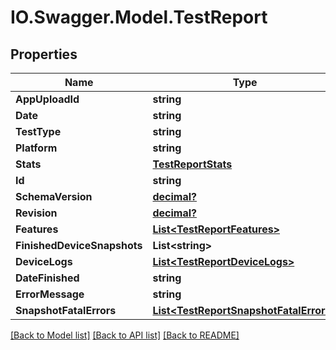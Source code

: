 # IO.Swagger.Model.TestReport
## Properties

Name | Type | Description | Notes
------------ | ------------- | ------------- | -------------
**AppUploadId** | **string** |  | 
**Date** | **string** |  | 
**TestType** | **string** |  | 
**Platform** | **string** |  | 
**Stats** | [**TestReportStats**](TestReportStats.md) |  | 
**Id** | **string** |  | 
**SchemaVersion** | [**decimal?**](BigDecimal.md) |  | 
**Revision** | [**decimal?**](BigDecimal.md) |  | 
**Features** | [**List&lt;TestReportFeatures&gt;**](TestReportFeatures.md) |  | 
**FinishedDeviceSnapshots** | **List&lt;string&gt;** |  | 
**DeviceLogs** | [**List&lt;TestReportDeviceLogs&gt;**](TestReportDeviceLogs.md) |  | 
**DateFinished** | **string** |  | 
**ErrorMessage** | **string** |  | [optional] 
**SnapshotFatalErrors** | [**List&lt;TestReportSnapshotFatalErrors&gt;**](TestReportSnapshotFatalErrors.md) |  | [optional] 

[[Back to Model list]](../README.md#documentation-for-models) [[Back to API list]](../README.md#documentation-for-api-endpoints) [[Back to README]](../README.md)

